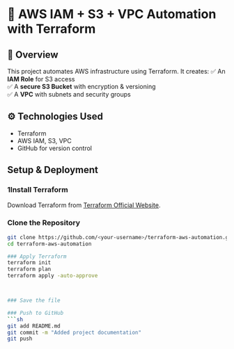 
 
 # 🚀 AWS IAM + S3 + VPC Automation with Terraform

## 📌 Overview
This project automates AWS infrastructure using Terraform. It creates:
✅ An **IAM Role** for S3 access  
✅ A **secure S3 Bucket** with encryption & versioning  
✅ A **VPC** with subnets and security groups  

## ⚙️ Technologies Used
- Terraform
- AWS IAM, S3, VPC
- GitHub for version control

## Setup & Deployment
### 1Install Terraform
Download Terraform from [Terraform Official Website](https://developer.hashicorp.com/terraform/downloads).

### Clone the Repository
```sh
git clone https://github.com/<your-username>/terraform-aws-automation.git
cd terraform-aws-automation

### Apply Terraform
terraform init
terraform plan
terraform apply -auto-approve



### Save the file 

### Push to GitHub
```sh
git add README.md
git commit -m "Added project documentation"
git push

